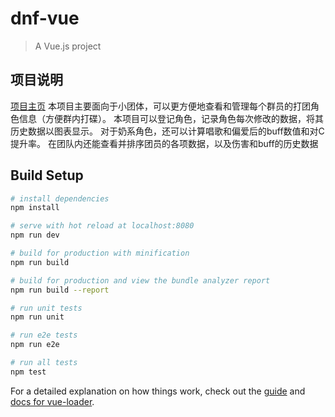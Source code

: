 # dnf-vue

> A Vue.js project

## 项目说明
[项目主页](https://dnf.congvps.xyz/)
本项目主要面向于小团体，可以更方便地查看和管理每个群员的打团角色信息（方便群内打碟）。
本项目可以登记角色，记录角色每次修改的数据，将其历史数据以图表显示。
对于奶系角色，还可以计算唱歌和偏爱后的buff数值和对C提升率。
在团队内还能查看并排序团员的各项数据，以及伤害和buff的历史数据

## Build Setup

``` bash
# install dependencies
npm install

# serve with hot reload at localhost:8080
npm run dev

# build for production with minification
npm run build

# build for production and view the bundle analyzer report
npm run build --report

# run unit tests
npm run unit

# run e2e tests
npm run e2e

# run all tests
npm test
```

For a detailed explanation on how things work, check out the [guide](http://vuejs-templates.github.io/webpack/) and [docs for vue-loader](http://vuejs.github.io/vue-loader).

